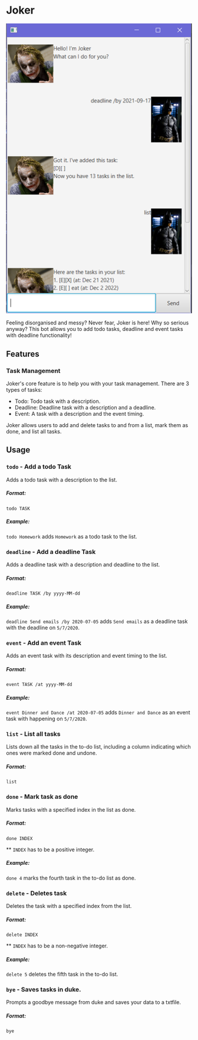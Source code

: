 # Joker
![UI Screenshot](Ui.png)

Feeling disorganised and messy? Never fear, Joker is here! Why so serious anyway?
This bot allows you to add todo tasks, deadline and event tasks with deadline functionality!

## Features

### Task Management

Joker's core feature is to help you with your task management.
There are 3 types of tasks:

- Todo: Todo task with a description.
- Deadline: Deadline task with a description and a deadline.
- Event: A task with a description and the event timing.

Joker allows users to add and delete tasks to and from a list, mark them as done, and list all tasks.

## Usage

### `todo` - Add a todo Task

Adds a todo task with a description to the list.
##### Format:
`todo TASK`
##### Example:
`todo Homework` adds `Homework` as a todo task to the list.

### `deadline` - Add a deadline Task

Adds a deadline task with a description and deadline to the list.
##### Format:
`deadline TASK /by yyyy-MM-dd`
##### Example:
`deadline Send emails /by 2020-07-05` adds `Send emails` as a deadline task with the deadline on `5/7/2020`.

### `event` - Add an event Task

Adds an event task with its description and event timing to the list.
##### Format:
`event TASK /at yyyy-MM-dd`
##### Example:
`event Dinner and Dance /at 2020-07-05` adds `Dinner and Dance` as an event task with happening on `5/7/2020`.

### `list` - List all tasks
Lists down all the tasks in the to-do list, including a column  indicating which ones were marked done and undone.
##### Format:
`list`

### `done` - Mark task as done
Marks tasks with a specified index in the list as done.
##### Format:
`done INDEX`

** `INDEX` has to be a positive integer.
##### Example:
`done 4` marks the fourth task in the to-do list as done.

### `delete` - Deletes task
Deletes the task with a specified index from the list.
##### Format:
`delete INDEX`

** `INDEX` has to be a non-negative integer.
##### Example:
`delete 5` deletes the fifth task in the to-do list.


### `bye` - Saves tasks in duke.
Prompts a goodbye message from duke and saves your data to a txtfile.
##### Format:
`bye`
